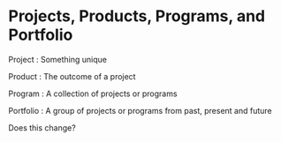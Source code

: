 # Projects, Products, Programs, and Portfolio

Project
: Something unique

Product
: The outcome of a project

Program
: A collection of projects or programs

Portfolio
: A group of projects or programs from past, present and future


 Does this change?

